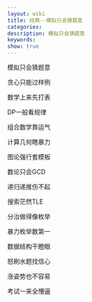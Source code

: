 ```yaml
---
layout: wiki
title: 经典--模拟只会猜题意
categories: 
description: 模拟只会猜题意
keywords: 
show: true
---
```


模拟只会猜题意

贪心只能过样例

数学上来先打表

DP一般看规律

组合数学靠运气

计算几何瞎暴力

图论强行套模板

数论只会GCD

递归递推伤不起

搜索茫然TLE

分治做得像枚举

暴力枚举数第一

数据结构干瞪眼

怒刷水题找信心

涨姿势也不容易

考试一来全懵逼
